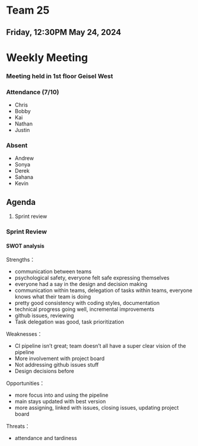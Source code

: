 # Team 25
## Friday, 12:30PM May 24, 2024

# Weekly Meeting
### Meeting held in 1st floor Geisel West

### Attendance (7/10)
- Chris
- Bobby
- Kai
- Nathan
- Justin
  
### Absent
- Andrew
- Sonya
- Derek
- Sahana
- Kevin

## Agenda
1. Sprint review

### Sprint Review

#### SWOT analysis
Strengths：
- communication between teams
- psychological safety, everyone felt safe expressing themselves
- everyone had a say in the design and decision making
- communication within teams, delegation of tasks within teams, everyone knows what their team is doing
- pretty good consistency with coding styles, documentation
- technical progress going well, incremental improvements
- github issues, reviewing
- Task delegation was good, task prioritization
  
Weaknesses：
- CI pipeline isn’t great; team doesn’t all have a super clear vision of the pipeline
- More involvement with project board
- Not addressing github issues stuff
- Design decisions before
  
Opportunities：
- more focus into and using the pipeline
- main stays updated with best version
- more assigning, linked with issues, closing issues, updating project board

Threats：
- attendance and tardiness